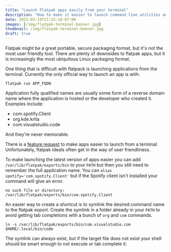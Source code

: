 ```yaml
---
title: "Launch Flatpak apps easily from your terminal"
description: "How to make it easier to launch command line utilities and GUI applications installed with flatpak"
date: 2023-03-19T21:53:18-07:00
images: [/img/flatpak-terminal-banner.jpg]
thumbnail: /img/flatpak-terminal-banner.jpg
draft: true
---
```

Flatpak might be a great portable, secure packaging format, but it's not the most user friendly tool.
There are plenty of downsides to flatpak apps, but it is increasingly the most ubiquitous Linux packaging format.

One thing that is difficult with flatpack is launching applications from the terminal.
Currently the only official way to launch an app is with:

```
flatpak run APP_FQDN
```

Application fully qualified names are usually some form of a reverse domain name where the application is hosted or the developer who created it.
Examples include:

* com.spotify.Client
* org.kde.krita
* com.visualstudio.code

And they're never memorable.

There is a [feature request](https://github.com/flatpak/flatpak/issues/4109) to make apps easier to launch from a terminal.
Unfortunately, flatpak ideals often get in the way of user friendliness.

To make launching the latest version of apps easier you can add `/var/lib/flatpak/exports/bin` to your `PATH` but then you still need to remember the full application name.
You can `alias spotify='com.spotify.Client'` but if the Spotify client isn't installed your command will give an error.

```
no such file or directory: /var/lib/flatpak/exports/bin/com.spotify.Client
```

An easier way to create a shortcut is to symlink the desired command name to the flatpak export.
Create the symlink in a folder already in your `PATH` to avoid getting tab completions with a bunch of `org` and `com` commands.

```
ln -s /var/lib/flatpak/exports/bin/com.visualstudio.com $HOME/.local/bin/code
```

The symlink can always exist, but if the target file does not exist your shell should be smart enough to not execute or tab complete it.


